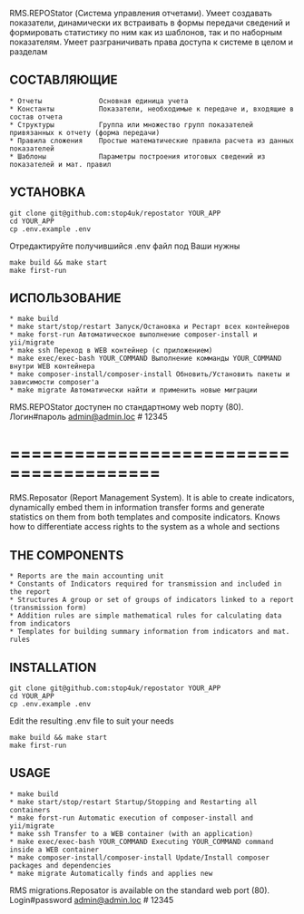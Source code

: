 RMS.REPOStator (Система управления отчетами). Умеет создавать показатели, динамически их встраивать в формы передачи сведений и формировать статистику по ним как из шаблонов, так и по наборным показателям.
Умеет разграничивать права доступа к системе в целом и разделам


СОСТАВЛЯЮЩИЕ
-------------------
    * Отчеты              Основная единица учета
    * Константы           Показатели, необходимые к передаче и, входящие в состав отчета
    * Структуры           Группа или множество групп показателей привязанных к отчету (форма передачи)
    * Правила сложения    Простые математические правила расчета из данных показателей 
    * Шаблоны             Параметры построения итоговых сведений из показателей и мат. правил

УСТАНОВКА
-------------------
```ssh
git clone git@github.com:stop4uk/repostator YOUR_APP
cd YOUR_APP
cp .env.example .env
```
Отредактируйте получившийся .env файл под Ваши нужны
```ssh
make build && make start
make first-run
```

ИСПОЛЬЗОВАНИЕ
-------------------
    * make build
    * make start/stop/restart Запуск/Остановка и Рестарт всех контейнеров
    * make forst-run Автоматическое выполнение composer-install и yii/migrate
    * make ssh Переход в WEB контейнер (с приложением)
    * make exec/exec-bash YOUR_COMMAND Выполнение комманды YOUR_COMMAND внутри WEB контейнера
    * make composer-install/composer-install Обновить/Установить пакеты и зависимости composer'a 
    * make migrate Автоматически найти и применить новые миграции
RMS.REPOStator доступен по стандартному web порту (80). Логин#пароль admin@admin.loc # 12345

========================================
=

RMS.Reposator (Report Management System). It is able to create indicators, dynamically embed them in information transfer forms and generate statistics on them from both templates and composite indicators.
Knows how to differentiate access rights to the system as a whole and sections


THE COMPONENTS
-------------------
    * Reports are the main accounting unit
    * Constants of Indicators required for transmission and included in the report
    * Structures A group or set of groups of indicators linked to a report (transmission form)
    * Addition rules are simple mathematical rules for calculating data from indicators 
    * Templates for building summary information from indicators and mat. rules

INSTALLATION
-------------------
```ssh
git clone git@github.com:stop4uk/repostator YOUR_APP
cd YOUR_APP
cp .env.example .env
```
Edit the resulting .env file to suit your needs
```ssh
make build && make start
make first-run
```

USAGE
-------------------
    * make build
    * make start/stop/restart Startup/Stopping and Restarting all containers
    * make forst-run Automatic execution of composer-install and yii/migrate
    * make ssh Transfer to a WEB container (with an application)
    * make exec/exec-bash YOUR_COMMAND Executing YOUR_COMMAND command inside a WEB container
    * make composer-install/composer-install Update/Install composer packages and dependencies
    * make migrate Automatically finds and applies new
      
RMS migrations.Reposator is available on the standard web port (80). Login#password admin@admin.loc # 12345
